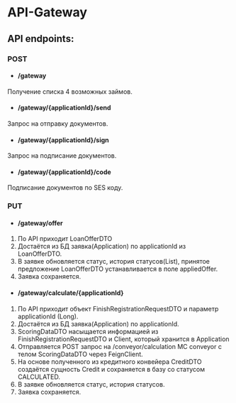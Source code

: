 # API-Gateway

## API endpoints:

### POST

* #### /gateway

Получение списка 4 возможных займов.

* #### /gateway/{applicationId}/send

Запрос на отправку документов.

* #### /gateway/{applicationId}/sign

Запрос на подписание документов.

* #### /gateway/{applicationId}/code

Подписание документов по SES коду.


### PUT
* #### /gateway/offer

1. По API приходит LoanOfferDTO
2. Достаётся из БД заявка(Application) по applicationId из LoanOfferDTO.
3. В заявке обновляется статус, история статусов(List<ApplicationStatusHistoryDTO>), принятое предложение LoanOfferDTO устанавливается в поле appliedOffer.
4. Заявка сохраняется.

* #### /gateway/calculate/{applicationId}

1. По API приходит объект FinishRegistrationRequestDTO и параметр applicationId (Long).
2. Достаётся из БД заявка(Application) по applicationId.
3. ScoringDataDTO насыщается информацией из FinishRegistrationRequestDTO и Client, который хранится в Application
4. Отправляется POST запрос на /conveyor/calculation МС conveyor с телом ScoringDataDTO через FeignClient.
5. На основе полученного из кредитного конвейера CreditDTO создаётся сущность Credit и сохраняется в базу со статусом CALCULATED.
6. В заявке обновляется статус, история статусов.
7. Заявка сохраняется.